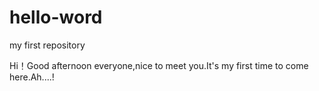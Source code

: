 # hello-word
my first repository

Hi！Good afternoon everyone,nice to meet you.It's my first time to come here.Ah....!
